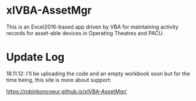 # xlVBA-AssetMgr

This is an Excel2016-based app driven by VBA for maintaining activity records for asset-able devices in Operating Theatres and PACU. 

# Update Log

18.11.12:  I'll be uploading the code and an empty workbook soon but for the time being, this site is more about support:

https://robinboncoeur.github.io/xlVBA-AssetMgr/
